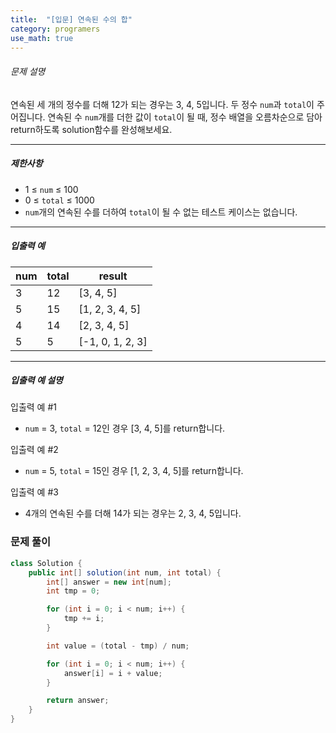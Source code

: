 ```yaml
---
title:  "[입문] 연속된 수의 합"
category: programers
use_math: true
---
```




###### 문제 설명

연속된 세 개의 정수를 더해 12가 되는 경우는 3, 4, 5입니다. 두 정수 `num`과 `total`이 주어집니다. 연속된 수 `num`개를 더한 값이 `total`이 될 때, 정수 배열을 오름차순으로 담아 return하도록 solution함수를 완성해보세요.

------

##### 제한사항

- 1 ≤ `num` ≤ 100
- 0 ≤ `total` ≤ 1000
- `num`개의 연속된 수를 더하여 `total`이 될 수 없는 테스트 케이스는 없습니다.

------

##### 입출력 예

| num  | total | result           |
| ---- | ----- | ---------------- |
| 3    | 12    | [3, 4, 5]        |
| 5    | 15    | [1, 2, 3, 4, 5]  |
| 4    | 14    | [2, 3, 4, 5]     |
| 5    | 5     | [-1, 0, 1, 2, 3] |

------

##### 입출력 예 설명

입출력 예 #1

- `num` = 3, `total` = 12인 경우 [3, 4, 5]를 return합니다.

입출력 예 #2

- `num` = 5, `total` = 15인 경우 [1, 2, 3, 4, 5]를 return합니다.

입출력 예 #3

- 4개의 연속된 수를 더해 14가 되는 경우는 2, 3, 4, 5입니다.



### 문제 풀이 

```java
class Solution {
    public int[] solution(int num, int total) {
        int[] answer = new int[num];
        int tmp = 0;

        for (int i = 0; i < num; i++) {
            tmp += i;
        }

        int value = (total - tmp) / num;

        for (int i = 0; i < num; i++) {
            answer[i] = i + value;
        }

        return answer;
    }
}
```





